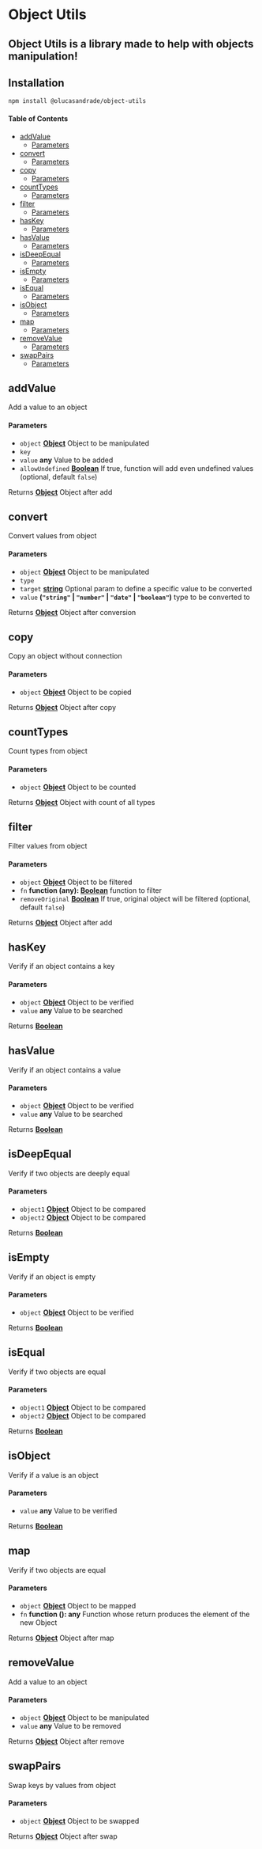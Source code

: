 # Object Utils

## Object Utils is a library made to help with objects manipulation!

<!-- Generated by documentation.js. Update this documentation by updating the source code. -->
## Installation
```shell
npm install @olucasandrade/object-utils
```

#### Table of Contents

*   [addValue][1]
    *   [Parameters][2]
*   [convert][3]
    *   [Parameters][4]
*   [copy][5]
    *   [Parameters][6]
*   [countTypes][7]
    *   [Parameters][8]
*   [filter][9]
    *   [Parameters][10]
*   [hasKey][11]
    *   [Parameters][12]
*   [hasValue][13]
    *   [Parameters][14]
*   [isDeepEqual][15]
    *   [Parameters][16]
*   [isEmpty][17]
    *   [Parameters][18]
*   [isEqual][19]
    *   [Parameters][20]
*   [isObject][21]
    *   [Parameters][22]
*   [map][23]
    *   [Parameters][24]
*   [removeValue][25]
    *   [Parameters][26]
*   [swapPairs][27]
    *   [Parameters][28]

## addValue

Add a value to an object

#### Parameters

*   `object` **[Object][29]** Object to be manipulated
*   `key`  
*   `value` **any** Value to be added
*   `allowUndefined` **[Boolean][30]** If true, function will add even undefined values (optional, default `false`)

Returns **[Object][29]** Object after add

## convert

Convert values from object

#### Parameters

*   `object` **[Object][29]** Object to be manipulated
*   `type`  
*   `target` **[string][31]** Optional param to define a specific value to be converted
*   `value` **(`"string"` | `"number"` | `"date"` | `"boolean"`)** type to be converted to

Returns **[Object][29]** Object after conversion

## copy

Copy an object without connection

#### Parameters

*   `object` **[Object][29]** Object to be copied

Returns **[Object][29]** Object after copy

## countTypes

Count types from object

#### Parameters

*   `object` **[Object][29]** Object to be counted

Returns **[Object][29]** Object with count of all types

## filter

Filter values from object

#### Parameters

*   `object` **[Object][29]** Object to be filtered
*   `fn` **function (any): [Boolean][30]** function to filter
*   `removeOriginal` **[Boolean][30]** If true, original object will be filtered (optional, default `false`)

Returns **[Object][29]** Object after add

## hasKey

Verify if an object contains a key

#### Parameters

*   `object` **[Object][29]** Object to be verified
*   `value` **any** Value to be searched

Returns **[Boolean][30]** 

## hasValue

Verify if an object contains a value

#### Parameters

*   `object` **[Object][29]** Object to be verified
*   `value` **any** Value to be searched

Returns **[Boolean][30]** 

## isDeepEqual

Verify if two objects are deeply equal

#### Parameters

*   `object1` **[Object][29]** Object to be compared
*   `object2` **[Object][29]** Object to be compared

Returns **[Boolean][30]** 

## isEmpty

Verify if an object is empty

#### Parameters

*   `object` **[Object][29]** Object to be verified

Returns **[Boolean][30]** 

## isEqual

Verify if two objects are equal

#### Parameters

*   `object1` **[Object][29]** Object to be compared
*   `object2` **[Object][29]** Object to be compared

Returns **[Boolean][30]** 

## isObject

Verify if a value is an object

#### Parameters

*   `value` **any** Value to be verified

Returns **[Boolean][30]** 

## map

Verify if two objects are equal

#### Parameters

*   `object` **[Object][29]** Object to be mapped
*   `fn` **function (): any** Function whose return produces the element of the new Object

Returns **[Object][29]** Object after map

## removeValue

Add a value to an object

#### Parameters

*   `object` **[Object][29]** Object to be manipulated
*   `value` **any** Value to be removed

Returns **[Object][29]** Object after remove

## swapPairs

Swap keys by values from object

#### Parameters

*   `object` **[Object][29]** Object to be swapped

Returns **[Object][29]** Object after swap

[1]: #addvalue

[2]: #parameters

[3]: #convert

[4]: #parameters-1

[5]: #copy

[6]: #parameters-2

[7]: #counttypes

[8]: #parameters-3

[9]: #filter

[10]: #parameters-4

[11]: #haskey

[12]: #parameters-5

[13]: #hasvalue

[14]: #parameters-6

[15]: #isdeepequal

[16]: #parameters-7

[17]: #isempty

[18]: #parameters-8

[19]: #isequal

[20]: #parameters-9

[21]: #isobject

[22]: #parameters-10

[23]: #map

[24]: #parameters-11

[25]: #removevalue

[26]: #parameters-12

[27]: #swappairs

[28]: #parameters-13

[29]: https://developer.mozilla.org/docs/Web/JavaScript/Reference/Global_Objects/Object

[30]: https://developer.mozilla.org/docs/Web/JavaScript/Reference/Global_Objects/Boolean

[31]: https://developer.mozilla.org/docs/Web/JavaScript/Reference/Global_Objects/String
